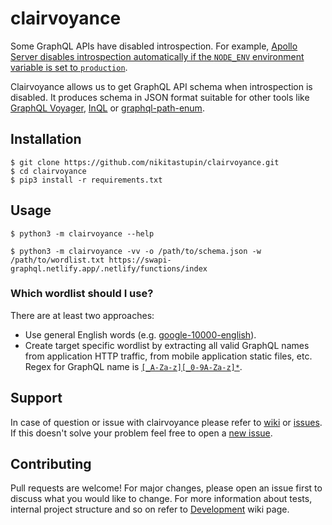 # clairvoyance

Some GraphQL APIs have disabled introspection. For example, [Apollo Server disables introspection automatically if the `NODE_ENV` environment variable is set to `production`](https://www.apollographql.com/docs/tutorial/schema/#explore-your-schema).

Clairvoyance allows us to get GraphQL API schema when introspection is disabled. It produces schema in JSON format suitable for other tools like [GraphQL Voyager](https://github.com/APIs-guru/graphql-voyager), [InQL](https://github.com/doyensec/inql) or [graphql-path-enum](https://gitlab.com/dee-see/graphql-path-enum).

## Installation

```
$ git clone https://github.com/nikitastupin/clairvoyance.git
$ cd clairvoyance
$ pip3 install -r requirements.txt
```

## Usage

```
$ python3 -m clairvoyance --help
```

```
$ python3 -m clairvoyance -vv -o /path/to/schema.json -w /path/to/wordlist.txt https://swapi-graphql.netlify.app/.netlify/functions/index
```

### Which wordlist should I use?

There are at least two approaches:

- Use general English words (e.g. [google-10000-english](https://github.com/first20hours/google-10000-english)).
- Create target specific wordlist by extracting all valid GraphQL names from application HTTP traffic, from mobile application static files, etc. Regex for GraphQL name is [`[_A-Za-z][_0-9A-Za-z]*`](http://spec.graphql.org/June2018/#sec-Names).

## Support

In case of question or issue with clairvoyance please refer to [wiki](https://github.com/nikitastupin/clairvoyance/wiki) or [issues](https://github.com/nikitastupin/clairvoyance/issues). If this doesn't solve your problem feel free to open a [new issue](https://github.com/nikitastupin/clairvoyance/issues/new).

## Contributing

Pull requests are welcome! For major changes, please open an issue first to discuss what you would like to change. For more information about tests, internal project structure and so on refer to [Development](https://github.com/nikitastupin/clairvoyance/wiki/Development) wiki page.
